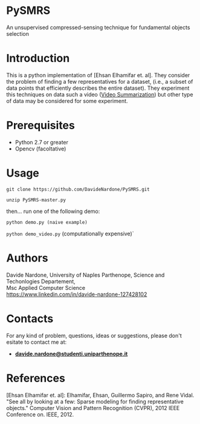# PySMRS
An unsupervised compressed-sensing technique for fundamental objects selection

# Introduction

This is a python implementation of [Ehsan Elhamifar et. al]. They consider the problem of finding a few representatives for a dataset, (i.e., a subset of data points that efficiently describes the entire dataset). They experiment this techniques on data such a video ([Video Summarization](http://encyclopedia.jrank.org/articles/pages/6930/Video-Summarization.html)) but other type of data may be considered for some experiment.


# Prerequisites

  - Python 2.7 or greater <br>
  - Opencv (facoltative)
  
# Usage

`git clone https://github.com/DavideNardone/PySMRS.git` <br>

`unzip PySMRS-master.py`

then... run one of the following demo:

`python demo.py (naive example)` <br>

`python demo_video.py` (computationally expensive)`

# Authors

Davide Nardone, University of Naples Parthenope, Science and Techonlogies Departement,<br> Msc Applied Computer Science <br/>
https://www.linkedin.com/in/davide-nardone-127428102

# Contacts

For any kind of problem, questions, ideas or suggestions, please don't esitate to contact me at: 
- **davide.nardone@studenti.uniparthenope.it**

# References

[Ehsan Elhamifar et. al]: Elhamifar, Ehsan, Guillermo Sapiro, and Rene Vidal. "See all by looking at a few: Sparse modeling for finding representative objects." Computer Vision and Pattern Recognition (CVPR), 2012 IEEE Conference on. IEEE, 2012.
